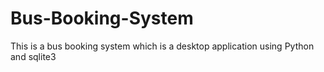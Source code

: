 # Bus-Booking-System
This is a bus booking system which is a desktop application using Python and sqlite3
